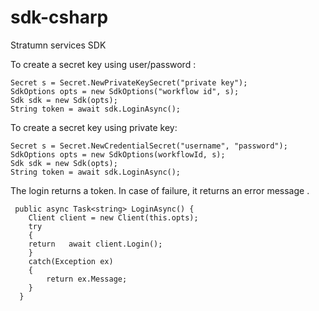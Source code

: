 # sdk-csharp
Stratumn services SDK

To create a secret key using user/password :

    Secret s = Secret.NewPrivateKeySecret("private key");
    SdkOptions opts = new SdkOptions("workflow id", s);
    Sdk sdk = new Sdk(opts);
    String token = await sdk.LoginAsync();
    
 To create a secret key using private key:

    Secret s = Secret.NewCredentialSecret("username", "password");
    SdkOptions opts = new SdkOptions(workflowId, s);
    Sdk sdk = new Sdk(opts);
    String token = await sdk.LoginAsync();


The login returns a token. In case of failure, it returns an error message .

     public async Task<string> LoginAsync() {
        Client client = new Client(this.opts);
        try
        {
        return   await client.Login();
        }
        catch(Exception ex)
        {
            return ex.Message;
        }
      }

 
